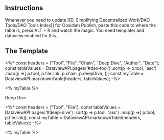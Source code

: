 ## Instructions

Whenever you need to update [[D. Simplifying Decentralized Work/DAO Tools/DAO Tools Index]] for Obsidian Publish, paste this code to where the table is, press ALT + R and watch the magic. You need templater and dataview enabled for this.

## The Template

<%*
const headers = ["Tool", "File", "Chain", "Deep Dive", "Author", "Date"];
const tableValues = DataviewAPI.pages('#dao-tool')
.sort(p => p.tool, 'asc')
.map(p =>[ p.tool, p.file.link, p.chain, p.deepDive, ]);
const myTable = DataviewAPI.markdownTable(headers, tableValues);
-%>

<% myTable %>

Deep Dive

<%*
const headers = ["Tool", "File"];
const tableValues = DataviewAPI.pages('#deep-dive')
.sort(p => p.tool, 'asc')
.map(p =>[ p.tool, p.file.link]);
const myTable = DataviewAPI.markdownTable(headers, tableValues);
-%>

<% myTable %>
